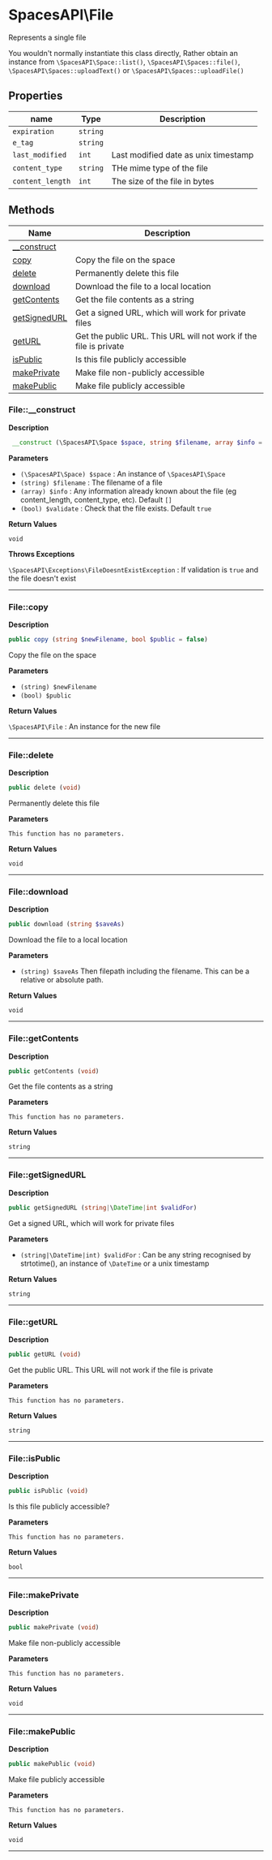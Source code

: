# SpacesAPI\File

Represents a single file

You wouldn't normally instantiate this class directly,
Rather obtain an instance from `\SpacesAPI\Space::list()`, `\SpacesAPI\Spaces::file()`, `\SpacesAPI\Spaces::uploadText()` or `\SpacesAPI\Spaces::uploadFile()`


## Properties
| name | Type | Description |
| --- | --- | --- |
| `expiration` | `string` | |
| `e_tag` | `string` | |
| `last_modified` | `int` | Last modified date as unix timestamp |
| `content_type` | `string` | THe mime type of the file |
| `content_length` | `int` | The size of the file in bytes |


## Methods

| Name | Description |
|------|-------------|
|[__construct](#file__construct)||
|[copy](#filecopy)|Copy the file on the space|
|[delete](#filedelete)|Permanently delete this file|
|[download](#filedownload)|Download the file to a local location|
|[getContents](#filegetcontents)|Get the file contents as a string|
|[getSignedURL](#filegetsignedurl)|Get a signed URL, which will work for private files|
|[getURL](#filegeturl)|Get the public URL. This URL will not work if the file is private|
|[isPublic](#fileispublic)|Is this file publicly accessible|
|[makePrivate](#filemakeprivate)|Make file non-publicly accessible|
|[makePublic](#filemakepublic)|Make file publicly accessible|




### File::__construct

**Description**

```php
 __construct (\SpacesAPI\Space $space, string $filename, array $info = [], bool $validate = true)
```

**Parameters**

* `(\SpacesAPI\Space) $space` : An instance of `\SpacesAPI\Space`
* `(string) $filename` : The filename of a file
* `(array) $info` : Any information already known about the file (eg content_length, content_type, etc). Default `[]`
* `(bool) $validate` : Check that the file exists. Default `true`

**Return Values**

`void`

**Throws Exceptions**

`\SpacesAPI\Exceptions\FileDoesntExistException` : If validation is `true` and the file doesn't exist


<hr />


### File::copy

**Description**

```php
public copy (string $newFilename, bool $public = false)
```

Copy the file on the space



**Parameters**

* `(string) $newFilename`
* `(bool) $public`

**Return Values**

`\SpacesAPI\File` : An instance for the new file




<hr />


### File::delete

**Description**

```php
public delete (void)
```

Permanently delete this file



**Parameters**

`This function has no parameters.`

**Return Values**

`void`


<hr />


### File::download

**Description**

```php
public download (string $saveAs)
```

Download the file to a local location



**Parameters**

* `(string) $saveAs` Then filepath including the filename. This can be a relative or absolute path.

**Return Values**

`void`




<hr />


### File::getContents

**Description**

```php
public getContents (void)
```

Get the file contents as a string



**Parameters**

`This function has no parameters.`

**Return Values**

`string`




<hr />


### File::getSignedURL

**Description**

```php
public getSignedURL (string|\DateTime|int $validFor)
```

Get a signed URL, which will work for private files



**Parameters**

* `(string|\DateTime|int) $validFor`
: Can be any string recognised by strtotime(), an instance of `\DateTime` or a unix timestamp

**Return Values**

`string`




<hr />


### File::getURL

**Description**

```php
public getURL (void)
```

Get the public URL. This URL will not work if the file is private



**Parameters**

`This function has no parameters.`

**Return Values**

`string`




<hr />


### File::isPublic

**Description**

```php
public isPublic (void)
```

Is this file publicly accessible?



**Parameters**

`This function has no parameters.`

**Return Values**

`bool`




<hr />


### File::makePrivate

**Description**

```php
public makePrivate (void)
```

Make file non-publicly accessible



**Parameters**

`This function has no parameters.`

**Return Values**

`void`


<hr />


### File::makePublic

**Description**

```php
public makePublic (void)
```

Make file publicly accessible



**Parameters**

`This function has no parameters.`

**Return Values**

`void`


<hr />
